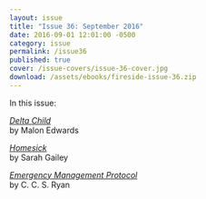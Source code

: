 ```yaml
---
layout: issue
title: "Issue 36: September 2016"
date: 2016-09-01 12:01:00 -0500
category: issue
permalink: /issue36
published: true
cover: /issue-covers/issue-36-cover.jpg
download: /assets/ebooks/fireside-issue-36.zip
---
```


In this issue:

[_Delta Child_](/issue36/chapter/delta-child/)<br/>
by Malon Edwards

[_Homesick_](/issue36/chapter/homesick/)<br/>
by Sarah Gailey

[_Emergency Management Protocol_](/issue36/chapter/emergency-management-protocol/)<br/>
by C. C. S. Ryan
